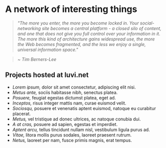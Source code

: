# A network of interesting things

> _"The more you enter, the more you become locked in. Your social-networking site becomes a central platform - a closed silo of content, and one that does not give you full control over your information in it. The more this kind of architecture gains widespread use, the more the Web becomes fragmented, and the less we enjoy a single, universal information space."_

> _~ Tim Berners-Lee_

## Projects hosted at luvi.net

- *Lorem ipsum,* dolor sit amet consectetur, adipiscing elit nisi.
- *Metus ante,* sociis habitasse nibh, senectus platea.
- *Posuere,* feugiat egestas dictumst platea, eget ad.
- *Inceptos,* risus integer mattis nam, curae euismod velit.
- *Sociosqu,* posuere et venenatis aptent euismod, natoque eu curabitur placerat.
- *Metus,* vel tristique ad donec ultrices, ac natoque conubia dui.
- *A at cras,* posuere ad sapien, egestas et imperdiet.
- *Aptent arcu,* tellus tincidunt nullam nisl, vestibulum ligula purus ad.
- *Vitae,* litora mollis purus sodales, laoreet praesent rutrum.
- *Netus,* laoreet per nam, fusce primis magnis, erat tempus.
